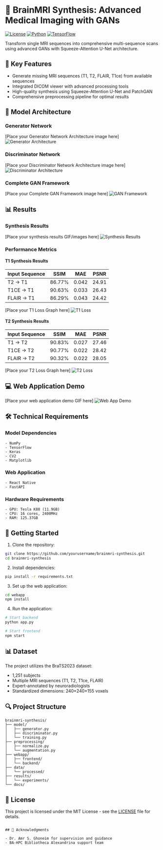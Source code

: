 # 🧠 BrainMRI Synthesis: Advanced Medical Imaging with GANs

[![License](https://img.shields.io/badge/License-MIT-blue.svg)](LICENSE)
[![Python](https://img.shields.io/badge/Python-3.8%2B-blue)](https://www.python.org/)
[![TensorFlow](https://img.shields.io/badge/TensorFlow-2.0%2B-orange)](https://www.tensorflow.org/)

Transform single MRI sequences into comprehensive multi-sequence scans using advanced GANs with Squeeze-Attention U-Net architecture.

## 🌟 Key Features

- Generate missing MRI sequences (T1, T2, FLAIR, T1ce) from available sequences
- Integrated DICOM viewer with advanced processing tools
- High-quality synthesis using Squeeze-Attention U-Net and PatchGAN
- Comprehensive preprocessing pipeline for optimal results

## 🎯 Model Architecture

### Generator Network
[Place your Generator Network Architecture image here]
![Generator Architecture](path/to/generator_architecture.png)

### Discriminator Network
[Place your Discriminator Network Architecture image here]
![Discriminator Architecture](path/to/discriminator_architecture.png)

### Complete GAN Framework
[Place your Complete GAN Framework image here]
![GAN Framework](path/to/gan_framework.png)

## 📊 Results

### Synthesis Results
[Place your synthesis results GIF/images here]
![Synthesis Results](path/to/synthesis_results.gif)

### Performance Metrics

#### T1 Synthesis Results
| Input Sequence | SSIM    | MAE   | PSNR   |
|----------------|---------|-------|---------|
| T2 → T1        | 86.77%  | 0.042 | 24.91  |
| T1CE → T1      | 90.63%  | 0.033 | 26.43  |
| FLAIR → T1     | 86.29%  | 0.043 | 24.42  |

[Place your T1 Loss Graph here]
![T1 Loss](path/to/t1_loss.png)

#### T2 Synthesis Results
| Input Sequence | SSIM    | MAE   | PSNR   |
|----------------|---------|-------|---------|
| T1 → T2        | 90.83%  | 0.027 | 27.46  |
| T1CE → T2      | 90.77%  | 0.022 | 28.42  |
| FLAIR → T2     | 90.32%  | 0.022 | 28.05  |

[Place your T2 Loss Graph here]
![T2 Loss](path/to/t2_loss.png)

## 💻 Web Application Demo
[Place your web application demo GIF here]
![Web App Demo](path/to/webapp_demo.gif)

## 🛠️ Technical Requirements

### Model Dependencies
```
- NumPy
- TensorFlow
- Keras
- CV2
- Matplotlib
```

### Web Application
```
- React Native
- FastAPI
```

### Hardware Requirements
```
- GPU: Tesla K80 (11.9GB)
- CPU: 16 cores, 2400MHz
- RAM: 125.37GB
```

## 🚀 Getting Started

1. Clone the repository:
```bash
git clone https://github.com/yourusername/brainmri-synthesis.git
cd brainmri-synthesis
```

2. Install dependencies:
```bash
pip install -r requirements.txt
```

3. Set up the web application:
```bash
cd webapp
npm install
```

4. Run the application:
```bash
# Start backend
python app.py

# Start frontend
npm start
```

## 📊 Dataset

The project utilizes the BraTS2023 dataset:
- 1,251 subjects
- Multiple MRI sequences (T1, T2, T1ce, FLAIR)
- Expert-annotated by neuroradiologists
- Standardized dimensions: 240×240×155 voxels

## 🔍 Project Structure
```
brainmri-synthesis/
├── model/
│   ├── generator.py
│   ├── discriminator.py
│   └── training.py
├── preprocessing/
│   ├── normalize.py
│   └── augmentation.py
├── webapp/
│   ├── frontend/
│   └── backend/
├── data/
│   └── processed/
├── results/
│   └── experiments/
└── docs/
```

## 📄 License

This project is licensed under the MIT License - see the [LICENSE](LICENSE) file for details.

```

## 🙏 Acknowledgments

- Dr. Amr S. Ghoneim for supervision and guidance
- BA-HPC Bibliotheca Alexandrina support team
```
